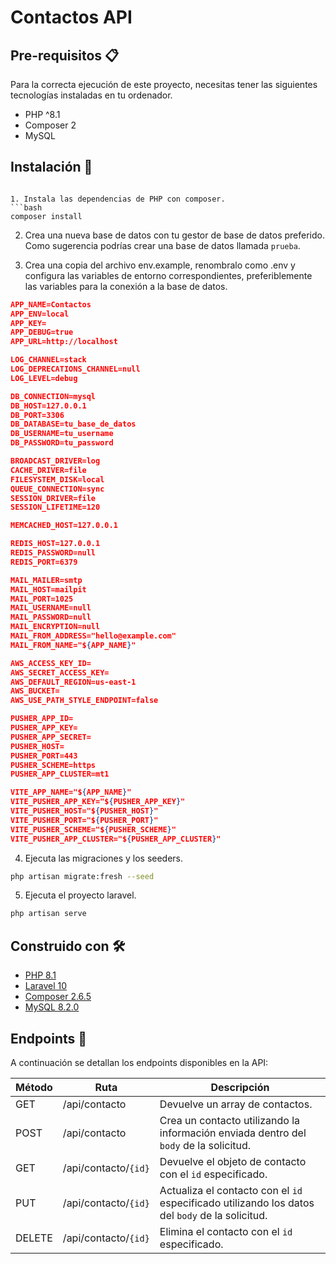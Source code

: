 
# Contactos API
## Pre-requisitos 📋

Para la correcta ejecución de este proyecto, necesitas tener las siguientes tecnologías instaladas en tu ordenador.
* PHP ^8.1
* Composer 2
* MySQL

## Instalación 🔧
```

1. Instala las dependencias de PHP con composer.
```bash
composer install
```
2. Crea una nueva base de datos con tu gestor de base de datos preferido. Como sugerencia podrías crear una base de datos llamada `prueba`.

3. Crea una copia del archivo env.example, renombralo como .env y configura las variables de entorno correspondientes, preferiblemente las variables para la conexión a la base de datos.
```json
APP_NAME=Contactos
APP_ENV=local
APP_KEY=
APP_DEBUG=true
APP_URL=http://localhost

LOG_CHANNEL=stack
LOG_DEPRECATIONS_CHANNEL=null
LOG_LEVEL=debug

DB_CONNECTION=mysql
DB_HOST=127.0.0.1
DB_PORT=3306
DB_DATABASE=tu_base_de_datos
DB_USERNAME=tu_username
DB_PASSWORD=tu_password

BROADCAST_DRIVER=log
CACHE_DRIVER=file
FILESYSTEM_DISK=local
QUEUE_CONNECTION=sync
SESSION_DRIVER=file
SESSION_LIFETIME=120

MEMCACHED_HOST=127.0.0.1

REDIS_HOST=127.0.0.1
REDIS_PASSWORD=null
REDIS_PORT=6379

MAIL_MAILER=smtp
MAIL_HOST=mailpit
MAIL_PORT=1025
MAIL_USERNAME=null
MAIL_PASSWORD=null
MAIL_ENCRYPTION=null
MAIL_FROM_ADDRESS="hello@example.com"
MAIL_FROM_NAME="${APP_NAME}"

AWS_ACCESS_KEY_ID=
AWS_SECRET_ACCESS_KEY=
AWS_DEFAULT_REGION=us-east-1
AWS_BUCKET=
AWS_USE_PATH_STYLE_ENDPOINT=false

PUSHER_APP_ID=
PUSHER_APP_KEY=
PUSHER_APP_SECRET=
PUSHER_HOST=
PUSHER_PORT=443
PUSHER_SCHEME=https
PUSHER_APP_CLUSTER=mt1

VITE_APP_NAME="${APP_NAME}"
VITE_PUSHER_APP_KEY="${PUSHER_APP_KEY}"
VITE_PUSHER_HOST="${PUSHER_HOST}"
VITE_PUSHER_PORT="${PUSHER_PORT}"
VITE_PUSHER_SCHEME="${PUSHER_SCHEME}"
VITE_PUSHER_APP_CLUSTER="${PUSHER_APP_CLUSTER}"
```

4. Ejecuta las migraciones y los seeders.
```bash
php artisan migrate:fresh --seed
```

5. Ejecuta el proyecto laravel.
```bash
php artisan serve
```

## Construido con 🛠️

- [PHP 8.1](https://www.php.net/releases/8.1/es.php)
- [Laravel 10](https://laravel.com/docs/10.x)
- [Composer 2.6.5](https://getcomposer.org/)
- [MySQL 8.2.0](https://dev.mysql.com/downloads/mysql/)


## Endpoints 🔗

A continuación se detallan los endpoints disponibles en la API:

| Método  | Ruta                        | Descripción                                                                                  |
|---------|-----------------------------|----------------------------------------------------------------------------------------------|
| GET     | /api/contacto               | Devuelve un array de contactos.                                                                 |
| POST    | /api/contacto               | Crea un contacto utilizando la información enviada dentro del `body` de la solicitud.           |
| GET     | /api/contacto/`{id}`   | Devuelve el objeto de contacto con el `id` especificado.                                        |
| PUT     | /api/contacto/`{id}`   | Actualiza el contacto con el `id` especificado utilizando los datos del `body` de la solicitud. |
| DELETE  | /api/contacto/`{id}`   | Elimina el contacto con el `id` especificado.                                                   |

